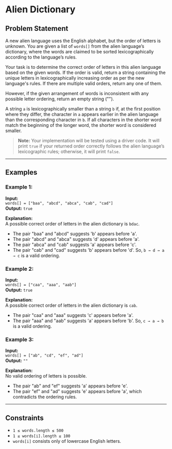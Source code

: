 # Alien Dictionary


## Problem Statement

A new alien language uses the English alphabet, but the order of letters is unknown. You are given a list of `words[]` from the alien language’s dictionary, where the words are claimed to be sorted lexicographically according to the language’s rules.

Your task is to determine the correct order of letters in this alien language based on the given words. If the order is valid, return a string containing the unique letters in lexicographically increasing order as per the new language's rules. If there are multiple valid orders, return any one of them.

However, if the given arrangement of words is inconsistent with any possible letter ordering, return an empty string ("").

A string `a` is lexicographically smaller than a string `b` if, at the first position where they differ, the character in `a` appears earlier in the alien language than the corresponding character in `b`. If all characters in the shorter word match the beginning of the longer word, the shorter word is considered smaller.

> **Note:** Your implementation will be tested using a driver code. It will print `true` if your returned order correctly follows the alien language’s lexicographic rules; otherwise, it will print `false`.

---

## Examples

### Example 1:
**Input:**  
`words[] = ["baa", "abcd", "abca", "cab", "cad"]`  
**Output:** `true`

**Explanation:**  
A possible correct order of letters in the alien dictionary is `bdac`.
- The pair "baa" and "abcd" suggests 'b' appears before 'a'.
- The pair "abcd" and "abca" suggests 'd' appears before 'a'.
- The pair "abca" and "cab" suggests 'a' appears before 'c'.
- The pair "cab" and "cad" suggests 'b' appears before 'd'.
So, `b → d → a → c` is a valid ordering.

### Example 2:
**Input:**  
`words[] = ["caa", "aaa", "aab"]`  
**Output:** `true`

**Explanation:**  
A possible correct order of letters in the alien dictionary is `cab`.
- The pair "caa" and "aaa" suggests 'c' appears before 'a'.
- The pair "aaa" and "aab" suggests 'a' appears before 'b'.
So, `c → a → b` is a valid ordering.

### Example 3:
**Input:**  
`words[] = ["ab", "cd", "ef", "ad"]`  
**Output:** `""`

**Explanation:**  
No valid ordering of letters is possible.
- The pair "ab" and "ef" suggests 'a' appears before 'e'.
- The pair "ef" and "ad" suggests 'e' appears before 'a', which contradicts the ordering rules.

---

## Constraints
- `1 ≤ words.length ≤ 500`
- `1 ≤ words[i].length ≤ 100`
- `words[i]` consists only of lowercase English letters.

